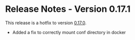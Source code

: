 # Release Notes - Version 0.17.1

This release is a hotfix to version [0.17.0](/release-notes/0.17.0).

- Added a fix to correctly mount conf directory in docker

